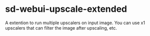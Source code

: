 # sd-webui-upscale-extended

A extention to run multiple upscalers on input image. You can use x1 upscalers that can filter the image after upscaling, etc.

